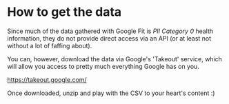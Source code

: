 # How to get the data

Since much of the data gathered with Google Fit is *PII Category 0* health information, they do not provide direct 
access via an API (or at least not without a lot of faffing about).

You can, however, download the data via Google's 'Takeout' service, which will allow you access to pretty much 
everything Google has on you.  

https://takeout.google.com/

Once downloaded, unzip and play with the CSV to your heart's content :)


